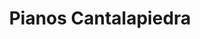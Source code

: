 ---
title: "Pianos Cantalapiedra"
url: /valladolid/pianos-cantalapiedra/
shop: instrumento musical
---